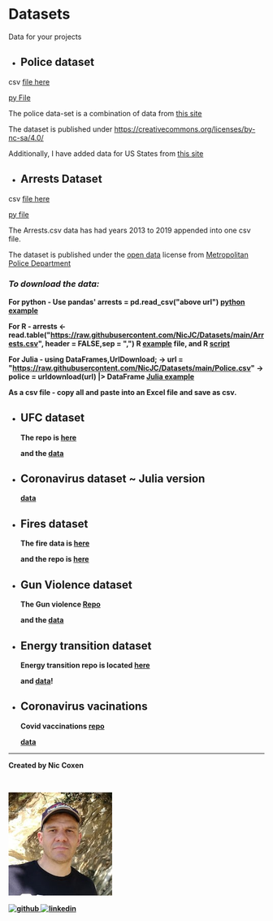 # Datasets



Data for your projects

* <B><h2>Police dataset</h2></B>

csv [file here](https://github.com/NicJC/Datasets/blob/main/Police.csv)

[py File](https://github.com/NicJC/Datasets/blob/main/Police.py)

The police data-set is a combination of data from [this site](https://github.com/washingtonpost/data-police-shootings) 

The dataset is published under https://creativecommons.org/licenses/by-nc-sa/4.0/

Additionally, I have added data for US States from [this site](https://abbreviations.yourdictionary.com/articles/state-abbrev.html)



* <B><H2>Arrests Dataset</h2></B>

csv [file here](https://raw.githubusercontent.com/NicJC/Datasets/main/Arrests.csv)

[py file](https://github.com/NicJC/Datasets/blob/main/US_Arrests.py)

The Arrests.csv data has had years 2013 to 2019 appended into one csv file.

The dataset is published under the [open data](https://creativecommons.org/about/program-areas/open-data/) license from [Metropolitan Police Department](https://mpdc.dc.gov/page/open-data-mpd)

<B><h3><i>To download the data:</i></h3><B>

For python - Use pandas' arrests = pd.read_csv("above url")  [python example](https://github.com/NicJC/Datasets/blob/main/Police%20Shootings.ipynb)

For R - arrests <- read.table("https://raw.githubusercontent.com/NicJC/Datasets/main/Arrests.csv", header = FALSE,sep = ",") R [example](https://github.com/NicJC/Datasets/blob/de485911d1711b65b35a6d38fa13c83025322d7f/ggplot%20for%20police%20data.ipynb) file, and R [script](https://github.com/NicJC/Datasets/blob/main/Arrests.R)

For Julia -  using DataFrames,UrlDownload; -> url = "https://raw.githubusercontent.com/NicJC/Datasets/main/Police.csv"  -> police = urldownload(url) |> DataFrame [Julia example](https://github.com/NicJC/Datasets/blob/main/julia%20-%20Police%20Shootings.ipynb)
                 
As a csv file - copy all and paste into an Excel file and save as csv.
  
* <B><h2>UFC dataset</h2></B>
  
  The repo is [here](https://github.com/NicJC/UFC)
  
  and the [data](https://raw.githubusercontent.com/NicJC/UFC/main/ufc.csv)
  
  
* <B><h2>Coronavirus dataset ~ Julia version</h2></B>
  
  [data](https://raw.githubusercontent.com/NicJC/Julia-Plots/main/data.csv)
  
  
* <B><h2>Fires dataset</h2></B>
  
  The fire data is [here](https://raw.githubusercontent.com/NicJC/Fires/main/fires.csv)
  
  and the repo is [here](https://github.com/NicJC/Fires)
  
* <B><h2>Gun Violence dataset</h2></B>
  
  The Gun violence [Repo](https://github.com/NicJC/Gun-Violence)
  
  and the [data](https://raw.githubusercontent.com/NicJC/Gun-Violence/main/gun.csv)
  
* <B><h2>Energy transition dataset</h2></B>
  
  Energy transition repo is located [here](https://github.com/NicJC/Energy_transition)
  
  and [data](https://raw.githubusercontent.com/NicJC/Energy_transition/master/EnergyTransition.csv)!
  
* <B><h2>Coronavirus vacinations</h2></B>
  
  Covid vaccinations [repo](https://github.com/NicJC/Coronavirus)
  
  [data](https://raw.githubusercontent.com/NicJC/Coronavirus/main/covid.csv)
  
<hr>
  
  


Created by Nic Coxen

<br>

<p><img src="avatar.jpg" alt="Nic Coxen" > </p>
  
  <a href="https://github.com/NicJC" target="_blank">
  <img src=https://img.shields.io/badge/github-%2324292e.svg?&style=for-the-badge&logo=github&logoColor=azure alt=github style="margin-bottom: 8px;" />
</a>

<a href="https://www.linkedin.com/in/nicholas-coxen/" target="_blank">
  <img src=https://img.shields.io/badge/linkedin-%231E77B5.svg?&style=for-the-badge&logo=linkedin&logoColor=azure alt=linkedin style="margin-bottom: 8px;" />
</a>

  


</br>
